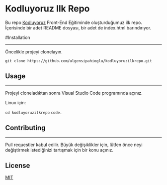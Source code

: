 # Kodluyoruz Ilk Repo


Bu repo [Kodluyoruz](https://www.kodluyoruz.org/) Front-End Eğitiminde oluşturduğumuz ilk repo. İçerisinde bir adet README dosyası, bir adet de index.html barındırıyor.


#Installation

-----------------------------------------------------------------------------

Öncelikle projeyi clonelayın.


`git clone https://github.com/ulgensipahioglu/kodluyoruzilkrepo.git`


## Usage

----------------------------------------------------------------------------------

Projeyi cloneladıktan sonra Visual Studio Code programında açınız.

Linux için:

`cd kodluyoruzilkrepo`
`code.`

## Contributing

-----------------------------------------------------------------------------------

Pull requestler kabul edilir. Büyük değişiklikler için, lütfen önce neyi değiştirmek istediğinizi tartışmak için bir konu açınız.

## License

[MIT](https://choosealicense.com/licenses/mit/)


